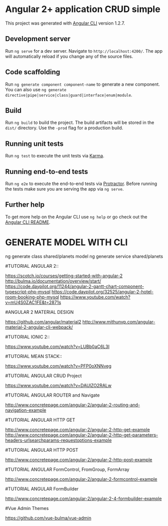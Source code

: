 # Angular 2+ application CRUD simple

This project was generated with [Angular CLI](https://github.com/angular/angular-cli) version 1.2.7.

## Development server

Run `ng serve` for a dev server. Navigate to `http://localhost:4200/`. The app will automatically reload if you change any of the source files.

## Code scaffolding

Run `ng generate component component-name` to generate a new component. You can also use `ng generate directive|pipe|service|class|guard|interface|enum|module`.

## Build

Run `ng build` to build the project. The build artifacts will be stored in the `dist/` directory. Use the `-prod` flag for a production build.

## Running unit tests

Run `ng test` to execute the unit tests via [Karma](https://karma-runner.github.io).

## Running end-to-end tests

Run `ng e2e` to execute the end-to-end tests via [Protractor](http://www.protractortest.org/).
Before running the tests make sure you are serving the app via `ng serve`.

## Further help

To get more help on the Angular CLI use `ng help` or go check out the [Angular CLI README](https://github.com/angular/angular-cli/blob/master/README.md).

# GENERATE MODEL WITH CLI

ng generate class shared/planets model
ng generate service shared/planets

#TUTORIAL ANGULAR 2::

https://scotch.io/courses/getting-started-with-angular-2
http://bulma.io/documentation/overview/start/
https://code.daypilot.org/11244/angular-2-gantt-chart-component-typescript-php-mysql
https://code.daypilot.org/32525/angular-2-hotel-room-booking-php-mysql
https://www.youtube.com/watch?v=mU4S0ZAC1FE&t=2871s

#ANGULAR 2 MATERIAL DESIGN

https://github.com/angular/material2
http://www.mithunvp.com/angular-material-2-angular-cli-webpack/

#TUTORIAL IONIC 2::

https://www.youtube.com/watch?v=LUBb0aC6L3I

#TUTORIAL MEAN STACK::

https://www.youtube.com/watch?v=PFP0oXNNveg

#TUTORIAL ANGULAR CRUD Project

https://www.youtube.com/watch?v=DAUlZO2RALw

#TUTORIAL ANGULAR ROUTER and Navigate

http://www.concretepage.com/angular-2/angular-2-routing-and-navigation-example

#TUTORIAL ANGULAR HTTP GET

http://www.concretepage.com/angular-2/angular-2-http-get-example
http://www.concretepage.com/angular-2/angular-2-http-get-parameters-headers-urlsearchparams-requestoptions-example

#TUTORIAL ANGULAR HTTP POST

http://www.concretepage.com/angular-2/angular-2-http-post-example

#TUTORIAL ANGULAR FormControl, FromGroup, FormArray

http://www.concretepage.com/angular-2/angular-2-formcontrol-example

#TUTORIAL ANGULAR FormBuilder

http://www.concretepage.com/angular-2/angular-2-4-formbuilder-example

#Vue Admin Themes

https://github.com/vue-bulma/vue-admin